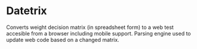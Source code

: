 # Datetrix
Converts weight decision matrix (in spreadsheet form) to a web test accesible from a browser 
including mobile support. Parsing engine used to update web code based on a changed matrix.

